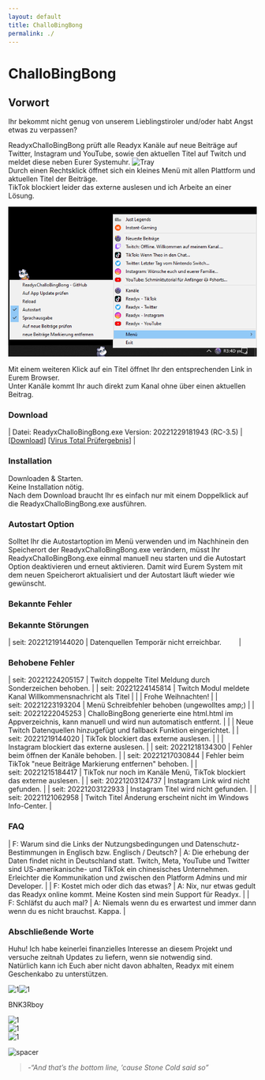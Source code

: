 ```yaml
---
layout: default
title: ChalloBingBong
permalink: ./
---
```

# ChalloBingBong  

## Vorwort    
Ihr bekommt nicht genug von unserem Lieblingstiroler und/oder habt Angst etwas zu verpassen?  
  
  
ReadyxChalloBingBong prüft alle Readyx Kanäle auf neue Beiträge auf Twitter, Instagram und YouTube, sowie den aktuellen Titel auf Twitch und meldet diese neben Eurer Systemuhr. ![Tray](https://user-images.githubusercontent.com/17516608/202866230-92366e19-7f94-40fe-accb-19784f4cc94b.png)  
Durch einen Rechtsklick öffnet sich ein kleines Menü mit allen Plattform und aktuellen Titel der Beiträge.  
TikTok blockiert leider das externe auslesen und ich Arbeite an einer Lösung.  
  
   
  
![Menu](https://raw.githubusercontent.com/BNK3R-Boy/ReadyxChalloBingBong/main/page/Menu.png)  
  
Mit einem weiteren Klick auf ein Titel öffnet Ihr den entsprechenden Link in Eurem Browser.  
Unter Kanäle kommt Ihr auch direkt zum Kanal ohne über einen aktuellen Beitrag.  



  


### Download  

| Datei:&nbsp;ReadyxChalloBingBong.exe Version:&nbsp;20221229181943&nbsp;(RC-3.5) | [[Download](https://github.com/BNK3R-Boy/ReadyxChalloBingBong/raw/main/ReadyxChalloBingBong.exe)] [[Virus&nbsp;Total&nbsp;Prüfergebnis](https://www.virustotal.com/gui/url/2f8660f49b11201aeb0e3bb22d7048b18e3fb1b67b9e8e2aae1a4c229c3085cf?nocache=1)] |





### Installation  
Downloaden & Starten.  
Keine Installation nötig.  
Nach dem Download braucht Ihr es einfach nur mit einem Doppelklick auf die ReadyxChalloBingBong.exe ausführen.  





### Autostart Option  
Solltet Ihr die Autostartoption im Menü verwenden und im Nachhinein den Speicherort der ReadyxChalloBingBong.exe verändern, müsst Ihr ReadyxChalloBingBong.exe einmal manuell neu starten und die Autostart Option deaktivieren und erneut aktivieren. Damit wird Eurem System mit dem neuen Speicherort aktualisiert und der Autostart läuft wieder wie gewünscht.  






### Bekannte Fehler  

### Bekannte Störungen  

| seit:&nbsp;20221219144020 | Datenquellen Temporär nicht erreichbar.&nbsp;&nbsp;&nbsp;&nbsp;&nbsp;&nbsp;&nbsp;&nbsp; |

  
  
### Behobene Fehler  

| seit:&nbsp;20221224205157 | Twitch doppelte Titel Meldung durch Sonderzeichen behoben. |
| seit:&nbsp;20221224145814 | Twitch Modul meldete Kanal Willkommensnachricht als Titel |
| | Frohe Weihnachten! |
| seit:&nbsp;20221223193204 | Menü Schreibfehler behoben (ungewolltes amp;) |
| seit:&nbsp;20221222045253 | ChalloBingBong generierte eine html.html im Appverzeichnis, kann manuell und wird nun automatisch entfernt. |
| | Neue Twitch Datenquellen hinzugefügt und fallback Funktion eingerichtet. |
| seit:&nbsp;20221219144020 | TikTok blockiert das externe auslesen. |
| | Instagram blockiert das externe auslesen. |
| seit:&nbsp;20221218134300 | Fehler beim öffnen der Kanäle behoben. |
| seit:&nbsp;20221217030844 | Fehler beim TikTok "neue Beiträge Markierung entfernen" behoben. |
| seit:&nbsp;20221215184417 | TikTok nur noch im Kanäle Menü, TikTok blockiert das externe auslesen. |
| seit:&nbsp;20221203124737 | Instagram Link wird nicht gefunden. |
| seit:&nbsp;20221203122933 | Instagram Titel wird nicht gefunden. |
| seit:&nbsp;20221121062958 | Twitch Titel Änderung erscheint nicht im Windows Info-Center. |
  
  

  


### FAQ  

| F: Warum sind die Links der Nutzungsbedingungen und Datenschutz-Bestimmungen in Englisch bzw. Englisch / Deutsch? | A: Die erhebung der Daten findet nicht in Deutschland statt. Twitch, Meta, YouTube und Twitter sind US-amerikanische- und TikTok ein chinesisches Unternehmen. Erleichter die Kommunikation und zwischen den Platform Admins und mir Developer. |
| F: Kostet mich oder dich das etwas? | A: Nix, nur etwas gedult das Readyx online kommt. Meine Kosten sind mein Support für Readyx. |
| F: Schläfst du auch mal? | A: Niemals wenn du es erwartest und immer dann wenn du es nicht brauchst. Kappa. |

  
  
  
  
  
### Abschließende Worte  
Huhu! Ich habe keinerlei finanzielles Interesse an diesem Projekt und versuche zeitnah Updates zu liefern, wenn sie notwendig sind.  
Natürlich kann ich Euch aber nicht davon abhalten, Readyx mit einem Geschenkabo zu unterstützen.  




![1](https://user-images.githubusercontent.com/17516608/202868410-67296f61-9936-454f-913a-fcefd0a92b33.png)![1](https://user-images.githubusercontent.com/17516608/202868431-b2ffc3e0-7ca6-40c7-962a-d288b73a5f51.png)  


BNK3Rboy  


![1](https://user-images.githubusercontent.com/17516608/202868225-ae6a42fb-6cbb-4050-975b-436de6feab6c.png)  
![1](https://user-images.githubusercontent.com/17516608/202868225-ae6a42fb-6cbb-4050-975b-436de6feab6c.png)  
![1](https://user-images.githubusercontent.com/17516608/202868225-ae6a42fb-6cbb-4050-975b-436de6feab6c.png)  


![spacer](https://user-images.githubusercontent.com/17516608/202869789-7e0246a7-529f-41f1-ac06-fc887971ebd6.png)  


>_-“And that’s the bottom line, ’cause Stone Cold said so”_  
